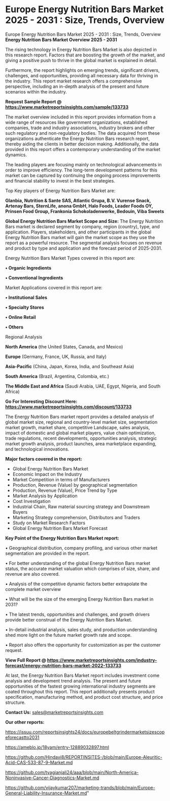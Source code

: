 # Europe Energy Nutrition Bars Market 2025 - 2031 : Size, Trends, Overview
Europe Energy Nutrition Bars Market 2025 - 2031 : Size, Trends, Overview
<Strong> Energy Nutrition Bars Market Overview 2025 - 2031</strong>

The rising technology in Energy Nutrition Bars Market is also depicted in this research report. Factors that are boosting the growth of the market, and giving a positive push to thrive in the global market is explained in detail.

Furthermore, the report highlights on emerging trends, significant drivers, challenges, and opportunities, providing all necessary data for thriving in the industry. This report market research offers a comprehensive perspective, including an in-depth analysis of the present and future scenarios within the industry.

<strong>Request Sample Report @ <a href=https://www.marketreportsinsights.com/sample/133733>https://www.marketreportsinsights.com/sample/133733</a></strong>

The market overview included in this report provides information from a wide range of resources like government organizations, established companies, trade and industry associations, industry brokers and other such regulatory and non-regulatory bodies. The data acquired from these organizations authenticate the Energy Nutrition Bars research report, thereby aiding the clients in better decision making. Additionally, the data provided in this report offers a contemporary understanding of the market dynamics.

The leading players are focusing mainly on technological advancements in order to improve efficiency. The long-term development patterns for this market can be captured by continuing the ongoing process improvements and financial stability to invest in the best strategies.

Top Key players of Energy Nutrition Bars Market are:

<strong>Glanbia, Nutrition & Sante SAS, Atlantic Grupa, B.V. Vurense Snack, Artenay Bars, SternLife, anona GmbH, Halo Foods, Leader Foods OY, Prinsen Food Group, Frankonia Schokoladenwerke, Bedouin, Viba Sweets</strong>

<strong><b>Global Energy Nutrition Bars Market Scope and Size:</b></strong>
The Energy Nutrition Bars market is declared segment by company, region (country), type, and application. Players, stakeholders, and other participants in the global Energy Nutrition Bars market will gain the market scope as they use the report as a powerful resource. The segmental analysis focuses on revenue and product by type and application and the forecast period of 2025-2031.

Energy Nutrition Bars Market Types covered in this report are:

<strong>• Organic Ingredients

• Conventional Ingredients</strong>

Market Applications covered in this report are:

<strong>• Institutional Sales

• Specialty Stores

• Online Retail

• Others</strong> 

Regional Analysis

<strong>North America</strong> (the United States, Canada, and Mexico)

<strong>Europe</strong> (Germany, France, UK, Russia, and Italy)

<strong>Asia-Pacific</strong> (China, Japan, Korea, India, and Southeast Asia)

<strong>South America</strong> (Brazil, Argentina, Colombia, etc.)

<strong>The Middle East and Africa</strong> (Saudi Arabia, UAE, Egypt, Nigeria, and South Africa)

<strong>Go For Interesting Discount Here: <a href=https://www.marketreportsinsights.com/discount/133733>https://www.marketreportsinsights.com/discount/133733</a></strong>

The Energy Nutrition Bars market report provides a detailed analysis of global market size, regional and country-level market size, segmentation market growth, market share, competitive Landscape, sales analysis, impact of domestic and global market players, value chain optimization, trade regulations, recent developments, opportunities analysis, strategic market growth analysis, product launches, area marketplace expanding, and technological innovations.

<strong><b>Major factors covered in the report:</b></strong>
<ul>
  <li>Global Energy Nutrition Bars Market </li>
  <li>Economic Impact on the Industry</li>
  <li>Market Competition in terms of Manufacturers</li>
  <li>Production, Revenue (Value) by geographical segmentation</li>
  <li>Production, Revenue (Value), Price Trend by Type</li>
  <li>Market Analysis by Application</li>
  <li>Cost Investigation</li>
  <li>Industrial Chain, Raw material sourcing strategy and Downstream Buyers</li>
  <li>Marketing Strategy comprehension, Distributors and Traders</li>
  <li>Study on Market Research Factors</li>
  <li>Global Energy Nutrition Bars Market Forecast</li>
</ul>

<strong><b>Key Point of the Energy Nutrition Bars Market report:</b></strong>

• Geographical distribution, company profiling, and various other market segmentation are provided in the report.

• For better understanding of the global Energy Nutrition Bars market status, the accurate market valuation which comprises of size, share, and revenue are also covered.

• Analysis of the competitive dynamic factors better extrapolate the complete market overview

• What will be the size of the emerging Energy Nutrition Bars market in 2031?

• The latest trends, opportunities and challenges, and growth drivers provide better construal of the Energy Nutrition Bars Market.

• In-detail industrial analysis, sales study, and production understanding shed more light on the future market growth rate and scope.

• Report also offers the opportunity for customization as per the customer request.

<strong><b>View Full Report @ <a href=https://www.marketreportsinsights.com/industry-forecast/energy-nutrition-bars-market-2022-133733>https://www.marketreportsinsights.com/industry-forecast/energy-nutrition-bars-market-2022-133733</a></b></strong>


At last, the Energy Nutrition Bars Market report includes investment come analysis and development trend analysis. The present and future opportunities of the fastest growing international industry segments are coated throughout this report. This report additionally presents product specification, manufacturing method, and product cost structure, and price structure.

<strong>Contact Us:</strong>
sales@marketreportsinsights.com

<strong>Our other reports:</strong>

<a href=https://issuu.com/reportsinsights24/docs/europebeltgrindermarketsizescopeforecastto2031>https://issuu.com/reportsinsights24/docs/europebeltgrindermarketsizescopeforecastto2031</a>

<a href=https://ameblo.jp/18yam/entry-12889032897.html>https://ameblo.jp/18yam/entry-12889032897.html</a>

<a href=https://github.com/Hindavi8/REPORTINSITES-/blob/main/Europe-Aleuritic-Acid-CAS-533-87-9-Market.md>https://github.com/Hindavi8/REPORTINSITES-/blob/main/Europe-Aleuritic-Acid-CAS-533-87-9-Market.md</a>

<a href=https://github.com/tyagianjali24/aaa/blob/main/North-America-Noninvasive-Cancer-Diagnostics-Market.md>https://github.com/tyagianjali24/aaa/blob/main/North-America-Noninvasive-Cancer-Diagnostics-Market.md</a>

<a href=https://github.com/vijaykumar207/marketing-trands/blob/main/Europe-General-Liability-Insurance-Market.md>https://github.com/vijaykumar207/marketing-trands/blob/main/Europe-General-Liability-Insurance-Market.md</a>"
